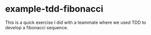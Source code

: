 # example-tdd-fibonacci
This is a quick exercise I did with a teammate where we used TDD to develop a
fibonacci sequence.
